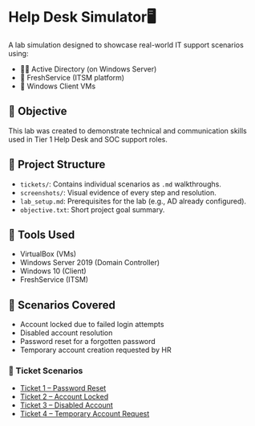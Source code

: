 # Help Desk Simulator🖥️

A lab simulation designed to showcase real-world IT support scenarios using:

- 🧑‍💻 Active Directory (on Windows Server)
- 🧾 FreshService (ITSM platform)
- 💼 Windows Client VMs

## 🧠 Objective

This lab was created to demonstrate technical and communication skills used in Tier 1 Help Desk and SOC support roles.

## 📁 Project Structure

- `tickets/`: Contains individual scenarios as `.md` walkthroughs.
- `screenshots/`: Visual evidence of every step and resolution.
- `lab_setup.md`: Prerequisites for the lab (e.g., AD already configured).
- `objective.txt`: Short project goal summary.

## 📌 Tools Used

- VirtualBox (VMs)
- Windows Server 2019 (Domain Controller)
- Windows 10 (Client)
- FreshService (ITSM)

## 💼 Scenarios Covered

- Account locked due to failed login attempts
- Disabled account resolution
- Password reset for a forgotten password
- Temporary account creation requested by HR

### 📂 Ticket Scenarios

- [Ticket 1 – Password Reset](tickets/01_password_reset.md)
- [Ticket 2 – Account Locked](tickets/02_account_lockout.md)
- [Ticket 3 – Disabled Account](tickets/03_disabled_account.md)
- [Ticket 4 – Temporary Account Request](tickets/04_tmp_user_created.md)


